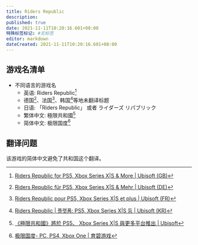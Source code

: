```yaml
---
title: Riders Republic
description:
published: true
date: 2021-11-11T10:20:16.601+08:00
特殊标签标记: #无标签
editor: markdown
dateCreated: 2021-11-11T10:20:16.601+08:00
---
```


## 游戏名清单

+ 不同语言的游戏名
    + 英语: Riders Republic[^en]
    + 德国[^de]、法国[^fr]、韩国[^kr]等地未翻译标题
    + 日语: 「Riders Republic」 或者 ライダーズ リパブリック
    + 繁体中文: 極限共和國[^tc]
    + 简体中文: 极限国度[^sc]

[^en]: [Riders Republic for PS5, Xbox Series X|S & More | Ubisoft (GB)](https://web.archive.org/web/20211210205119/https://www.ubisoft.com/en-gb/game/riders-republic)

[^de]: [Riders Republic für PS5, Xbox Series X|S & Mehr | Ubisoft (DE)](https://web.archive.org/web/20211016021610/https://www.ubisoft.com/de-de/game/riders-republic)

[^fr]: [Riders Republic pour PS5, Xbox Series X|S et plus | Ubisoft (FR)](https://web.archive.org/web/20211110131746/https://www.ubisoft.com/fr-fr/game/riders-republic)

[^kr]: [Riders Republic | 플랫폼: PS5, Xbox Series X|S 등 | Ubisoft (KR)](https://web.archive.org/web/20210810025014/https://www.ubisoft.com/ko-kr/game/riders-republic)

[^jp]: [「Riders Republic」: PlayStation®5、Xbox Series X|S などで発売予定| ユービーアイソフト](https://web.archive.org/web/20211031211658/https://www.ubisoft.com/ja-jp/game/riders-republic)

[^tc]: [《極限共和國》將於 PS5、 Xbox Series X|S 與更多平台推出 | Ubisoft](https://web.archive.org/web/20211111024910/https://www.ubisoft.com/zh-tw/game/riders-republic)

[^sc]: [极限国度- PC, PS4, Xbox One | 育碧游戏](https://web.archive.org/web/20210613132910/https://zh-cn.ubisoft.com/ridersrepublic)

## 翻译问题

该游戏的简体中文避免了共和国这个翻译。
